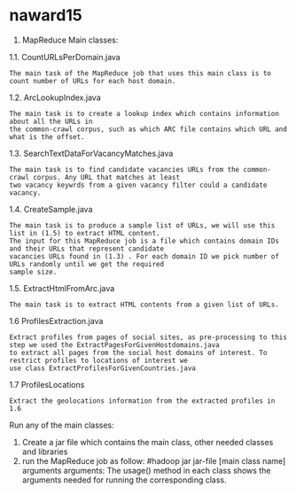 naward15
========

1. MapReduce
Main classes:

1.1. CountURLsPerDomain.java

	The main task of the MapReduce job that uses this main class is to count number of URLs for each host domain. 
	

1.2. ArcLookupIndex.java

	The main task is to create a lookup index which contains information about all the URLs in 
	the common-crawl corpus, such as which ARC file contains which URL and what is the offset. 


1.3. SearchTextDataForVacancyMatches.java

	The main task is to find candidate vacancies URLs from the common-crawl corpus. Any URL that matches at least
	two vacancy keywrds from a given vacancy filter could a candidate vacancy.



1.4. CreateSample.java

	The main task is to produce a sample list of URLs, we will use this list in (1.5) to extract HTML content. 
	The input for this MapReduce job is a file which contains domain IDs and their URLs that represent candidate 
	vacancies URLs found in (1.3) . For each domain ID we pick number of URLs randomly until we get the required 
	sample size.
	
1.5. ExtractHtmlFromArc.java

	The main task is to extract HTML contents from a given list of URLs. 
	
	
1.6 ProfilesExtraction.java

	Extract profiles from pages of social sites, as pre-processing to this step we used the ExtractPagesForGivenHostdomains.java
	to extract all pages from the social host domains of interest. To restrict profiles to locations of interest we 
	use class ExtractProfilesForGivenCountries.java
	
	
1.7 ProfilesLocations

	Extract the geolocations information from the extracted profiles in 1.6

Run any of the main classes:

1) Create a jar file which contains the main class, other needed classes and libraries
2) run the MapReduce job as follow:
	#hadoop jar jar-file [main class name] arguments
	arguments: The usage() method in each class shows the arguments needed for running the corresponding class.

